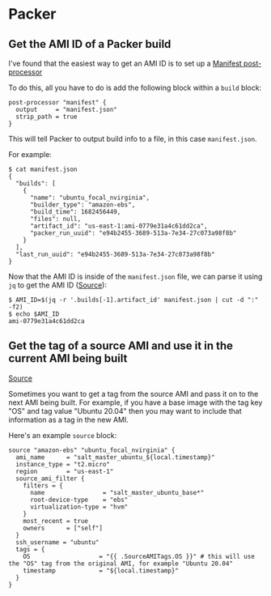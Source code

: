 # Packer

## Get the AMI ID of a Packer build
I've found that the easiest way to get an AMI ID is to set up a [Manifest post-processor](https://developer.hashicorp.com/packer/docs/post-processors/manifest)

To do this, all you have to do is add the following block within a `build` block:
```
post-processor "manifest" {
  output     = "manifest.json"
  strip_path = true
}
```

This will tell Packer to output build info to a file, in this case `manifest.json`.

For example:
```
$ cat manifest.json
{
  "builds": [
    {
      "name": "ubuntu_focal_nvirginia",
      "builder_type": "amazon-ebs",
      "build_time": 1682456449,
      "files": null,
      "artifact_id": "us-east-1:ami-0779e31a4c61dd2ca",
      "packer_run_uuid": "e94b2455-3689-513a-7e34-27c073a98f8b"
    }
  ],
  "last_run_uuid": "e94b2455-3689-513a-7e34-27c073a98f8b"
}
```

Now that the AMI ID is inside of the `manifest.json` file, we can parse it using `jq` to get the AMI ID ([Source](https://developer.hashicorp.com/packer/docs/post-processors/manifest)):
```
$ AMI_ID=$(jq -r '.builds[-1].artifact_id' manifest.json | cut -d ":" -f2)
$ echo $AMI_ID
ami-0779e31a4c61dd2ca
```

## Get the tag of a source AMI and use it in the current AMI being built
[Source](https://developer.hashicorp.com/packer/plugins/builders/amazon/ebs#build-shared-information-variables)

Sometimes you want to get a tag from the source AMI and pass it on to the next AMI being built. For example, if you have a base image with the tag key "OS" and tag value "Ubuntu 20.04" then you may want to include that information as a tag in the new AMI.

Here's an example `source` block:
```
source "amazon-ebs" "ubuntu_focal_nvirginia" {
  ami_name      = "salt_master_ubuntu_${local.timestamp}"
  instance_type = "t2.micro"
  region        = "us-east-1"
  source_ami_filter {
    filters = {
      name                = "salt_master_ubuntu_base*"
      root-device-type    = "ebs"
      virtualization-type = "hvm"
    }
    most_recent = true
    owners      = ["self"]
  }
  ssh_username = "ubuntu"
  tags = {
    OS                   = "{{ .SourceAMITags.OS }}" # this will use the "OS" tag from the original AMI, for example "Ubuntu 20.04"
    timestamp            = "${local.timestamp}"
  }
}
```
